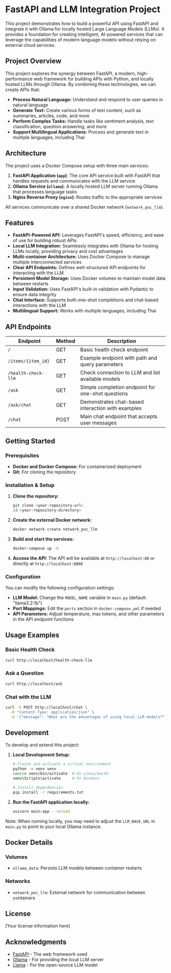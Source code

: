 # FastAPI and LLM Integration Project

This project demonstrates how to build a powerful API using FastAPI and integrate it with Ollama for locally hosted Large Language Models (LLMs). It provides a foundation for creating intelligent, AI-powered services that can leverage the capabilities of modern language models without relying on external cloud services.

## Project Overview

This project explores the synergy between FastAPI, a modern, high-performance web framework for building APIs with Python, and locally hosted LLMs through Ollama. By combining these technologies, we can create APIs that:

- **Process Natural Language:** Understand and respond to user queries in natural language
- **Generate Text:** Create various forms of text content, such as summaries, articles, code, and more
- **Perform Complex Tasks:** Handle tasks like sentiment analysis, text classification, question answering, and more
- **Support Multilingual Applications:** Process and generate text in multiple languages, including Thai

## Architecture

The project uses a Docker Compose setup with three main services:

1. **FastAPI Application (`app`)**: The core API service built with FastAPI that handles requests and communicates with the LLM service
2. **Ollama Service (`ollama`)**: A locally hosted LLM server running Ollama that processes language tasks
3. **Nginx Reverse Proxy (`nginx`)**: Routes traffic to the appropriate services

All services communicate over a shared Docker network (`network_poc_llm`).

## Features

- **FastAPI-Powered API:** Leverages FastAPI's speed, efficiency, and ease of use for building robust APIs
- **Local LLM Integration:** Seamlessly integrates with Ollama for hosting LLMs locally, providing privacy and cost advantages
- **Multi-container Architecture:** Uses Docker Compose to manage multiple interconnected services
- **Clear API Endpoints:** Defines well-structured API endpoints for interacting with the LLM
- **Persistent Model Storage:** Uses Docker volumes to maintain model data between restarts
- **Input Validation:** Uses FastAPI's built-in validation with Pydantic to ensure data integrity
- **Chat Interface:** Supports both one-shot completions and chat-based interactions with the LLM
- **Multilingual Support:** Works with multiple languages, including Thai

## API Endpoints

| Endpoint            | Method | Description                                       |
| ------------------- | ------ | ------------------------------------------------- |
| `/`                 | GET    | Basic health check endpoint                       |
| `/items/{item_id}`  | GET    | Example endpoint with path and query parameters   |
| `/health-check-llm` | GET    | Check connection to LLM and list available models |
| `/ask`              | GET    | Simple completion endpoint for one-shot questions |
| `/ask/chat`         | GET    | Demonstrates chat-based interaction with examples |
| `/chat`             | POST   | Main chat endpoint that accepts user messages     |

## Getting Started

### Prerequisites

- **Docker and Docker Compose:** For containerized deployment
- **Git:** For cloning the repository

### Installation & Setup

1. **Clone the repository:**

   ```bash
   git clone <your-repository-url>
   cd <your-repository-directory>
   ```

2. **Create the external Docker network:**

   ```bash
   docker network create network_poc_llm
   ```

3. **Build and start the services:**

   ```bash
   docker-compose up -d
   ```

4. **Access the API:**
   The API will be available at `http://localhost:80` or directly at `http://localhost:8000`

### Configuration

You can modify the following configuration settings:

- **LLM Model:** Change the `MODEL_NAME` variable in `main.py` (default: "llama3.2:1b")
- **Port Mappings:** Edit the `ports` section in `docker-compose.yml` if needed
- **API Parameters:** Adjust temperature, max tokens, and other parameters in the API endpoint functions

## Usage Examples

### Basic Health Check

```bash
curl http://localhost/health-check-llm
```

### Ask a Question

```bash
curl http://localhost/ask
```

### Chat with the LLM

```bash
curl -X POST http://localhost/chat \
  -H "Content-Type: application/json" \
  -d '{"message": "What are the advantages of using local LLM models?"}'
```

## Development

To develop and extend this project:

1. **Local Development Setup:**

   ```bash
   # Create and activate a virtual environment
   python -m venv venv
   source venv/bin/activate  # On Linux/macOS
   venv\Scripts\activate     # On Windows

   # Install dependencies
   pip install -r requirements.txt
   ```

2. **Run the FastAPI application locally:**
   ```bash
   uvicorn main:app --reload
   ```

Note: When running locally, you may need to adjust the `LLM_BASE_URL` in `main.py` to point to your local Ollama instance.

## Docker Details

### Volumes

- `ollama_data`: Persists LLM models between container restarts

### Networks

- `network_poc_llm`: External network for communication between containers

## License

[Your license information here]

## Acknowledgments

- [FastAPI](https://fastapi.tiangolo.com/) - The web framework used
- [Ollama](https://ollama.ai/) - For providing the local LLM server
- [Llama](https://ai.meta.com/llama/) - For the open-source LLM model
